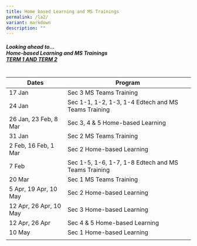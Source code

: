 ```yaml
---
title: Home based Learning and MS Trainings
permalink: /la2/
variant: markdown
description: ""
---
```

	
##### Looking ahead to…<br> Home-based Learning and MS Trainings  <br> <u>TERM 1 AND TERM 2</u><u> <br><br></u>

| Dates | Program | 
| -------- | -------- | 
| 17 Jan |Sec 3 MS Teams Training |
| 24 Jan |Sec 1-1, 1-2, 1-3, 1-4 Edtech and MS Teams Training |
| 26 Jan, 23 Feb, 8 Mar |Sec 3, 4 &amp; 5 Home-based Learning |
| 31 Jan |Sec 2 MS Teams Training |
| 2 Feb, 16 Feb, 1 Mar |Sec 2 Home-based Learning |
| 7 Feb |Sec 1-5, 1-6, 1-7, 1-8 Edtech and MS Teams Training  |
| 20 Mar |Sec 1 MS Teams Training |
| 5 Apr, 19 Apr, 10 May |Sec 2 Home-based Learning |
| 12 Apr, 26 Apr, 10 May |Sec 3 Home-based Learning  |
| 12 Apr, 26 Apr |Sec 4 &amp; 5 Home-based Learning |
| 10 May |Sec 1 Home-based Learning |
| | |
